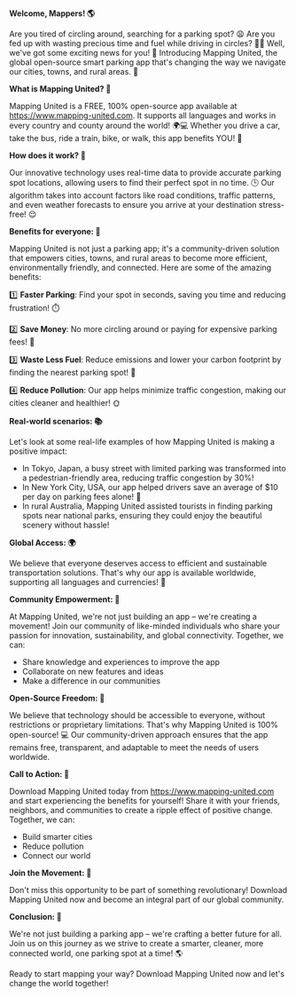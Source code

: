 **Welcome, Mappers! 🌎**

Are you tired of circling around, searching for a parking spot? 😩 Are you fed up with wasting precious time and fuel while driving in circles? 🚗💨 Well, we've got some exciting news for you! 🎉 Introducing Mapping United, the global open-source smart parking app that's changing the way we navigate our cities, towns, and rural areas. 🌳

**What is Mapping United? 🤔**

Mapping United is a FREE, 100% open-source app available at https://www.mapping-united.com. It supports all languages and works in every country and county around the world! 🌍💻 Whether you drive a car, take the bus, ride a train, bike, or walk, this app benefits YOU! 👥

**How does it work? 🔧**

Our innovative technology uses real-time data to provide accurate parking spot locations, allowing users to find their perfect spot in no time. 🕒 Our algorithm takes into account factors like road conditions, traffic patterns, and even weather forecasts to ensure you arrive at your destination stress-free! 😌

**Benefits for everyone: 🤝**

Mapping United is not just a parking app; it's a community-driven solution that empowers cities, towns, and rural areas to become more efficient, environmentally friendly, and connected. Here are some of the amazing benefits:

1️⃣ **Faster Parking**: Find your spot in seconds, saving you time and reducing frustration! ⏱️

2️⃣ **Save Money**: No more circling around or paying for expensive parking fees! 💸

3️⃣ **Waste Less Fuel**: Reduce emissions and lower your carbon footprint by finding the nearest parking spot! 🌿

4️⃣ **Reduce Pollution**: Our app helps minimize traffic congestion, making our cities cleaner and healthier! 🌞

**Real-world scenarios: 📚**

Let's look at some real-life examples of how Mapping United is making a positive impact:

* In Tokyo, Japan, a busy street with limited parking was transformed into a pedestrian-friendly area, reducing traffic congestion by 30%!
* In New York City, USA, our app helped drivers save an average of $10 per day on parking fees alone! 💸
* In rural Australia, Mapping United assisted tourists in finding parking spots near national parks, ensuring they could enjoy the beautiful scenery without hassle!

**Global Access: 🌍**

We believe that everyone deserves access to efficient and sustainable transportation solutions. That's why our app is available worldwide, supporting all languages and currencies! 💪

**Community Empowerment: 👥**

At Mapping United, we're not just building an app – we're creating a movement! Join our community of like-minded individuals who share your passion for innovation, sustainability, and global connectivity. Together, we can:

* Share knowledge and experiences to improve the app
* Collaborate on new features and ideas
* Make a difference in our communities

**Open-Source Freedom: 🌟**

We believe that technology should be accessible to everyone, without restrictions or proprietary limitations. That's why Mapping United is 100% open-source! 💻 Our community-driven approach ensures that the app remains free, transparent, and adaptable to meet the needs of users worldwide.

**Call to Action: 📣**

Download Mapping United today from https://www.mapping-united.com and start experiencing the benefits for yourself! Share it with your friends, neighbors, and communities to create a ripple effect of positive change. Together, we can:

* Build smarter cities
* Reduce pollution
* Connect our world

**Join the Movement: 🌟**

Don't miss this opportunity to be part of something revolutionary! Download Mapping United now and become an integral part of our global community.

**Conclusion: 💖**

We're not just building a parking app – we're crafting a better future for all. Join us on this journey as we strive to create a smarter, cleaner, more connected world, one parking spot at a time! 🌎

Ready to start mapping your way? Download Mapping United now and let's change the world together!